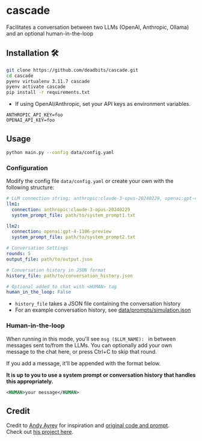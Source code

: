 # cascade

Facilitates a conversation between two LLMs (OpenAI, Anthropic, Ollama) and an optional human-in-the-loop

## Installation 🛠️

```bash
git clone https://github.com/deadbits/cascade.git
cd cascade
pyenv virtualenv 3.11.7 cascade
pyenv activate cascade
pip install -r requirements.txt
```

* If using OpenAI/Anthropic, set your API keys as environment variables.

```
ANTHROPIC_API_KEY=foo
OPENAI_API_KEY=foo
```

## Usage

```bash
python main.py --config data/config.yaml
```

### Configuration

Modify the config file `data/config.yaml` or create your own with the following structure:

```yaml
# LLM connection string: anthropic:claude-3-opus-20240229, openai:gpt-4-1106-preview, ollama:dolphin-mixtral
llm1:
  connection: anthropic:claude-3-opus-20240229
  system_prompt_file: path/to/system_prompt1.txt

llm2:
  connection: openai:gpt-4-1106-preview
  system_prompt_file: path/to/system_prompt2.txt

# Conversation Settings
rounds: 5
output_file: path/to/output.json

# Conversation history in JSON format
history_file: path/to/conversation_history.json

# Optional added to chat with <HUMAN> tag
human_in_the_loop: False
```

* `history_file` takes a JSON file containing the conversation history
* For an example conversation history, see [data/prompts/simulation.json](data/prompts/simulation.json)

### Human-in-the-loop

When running in this mode, you'll see `msg ($LLM_NAME): ` in between messages sent to/from the LLMs.
You can optionally add your own message to the chat here, or press Ctrl+C to skip that round.

If you add a message, it'll be appended with the format below.

**It is up to you to use a system prompt or conversation history that handles this appropriately.**

```xml
<HUMAN>your message</HUMAN>
```

## Credit

Credit to [Andy Ayrey](https://twitter.com/AndyAyrey/status/1769942282168664104) for inspiration and [original code and prompt](https://www.codedump.xyz/py/ZfkQmMk8I7ecLbIk).  
Check out [his project here](https://dreams-of-an-electric-mind.webflow.io/).
